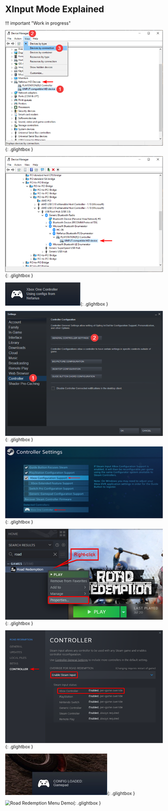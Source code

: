# XInput Mode Explained

!!! important "Work in progress"
    

![Device Manager - Default view](images/q55cLJbaB4.png){: .glightbox }

![Device Manager - View by connections](images/CBfdxUmYSe.png){: .glightbox }

![Steam Controller detection popup](images/mpTzbVnP6k.png){: .glightbox }

![Steam Settings](images/M2TBRIqhL6.png){: .glightbox }

![Steam Controller Settings](images/uD3pvke3D3.png){: .glightbox }

![Road Redemption Example](images/NKd9rKdLq0.png){: .glightbox }

![Per-Game Controller Settings](images/7wCVPUB6dL.png){: .glightbox }

![In-Game Controller Popup](images/Hocb8Ctq2Z.png){: .glightbox }

![Road Redemption Menu Demo](images/J1LeaKZos2.gif){: .glightbox }
